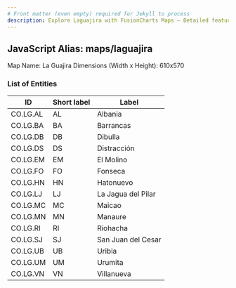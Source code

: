 ```yaml
---
# Front matter (even empty) required for Jekyll to process
description: Explore Laguajira with FusionCharts Maps – Detailed features for seamless integration. Try now & enhance your data visualization today! 
---
```


## JavaScript Alias: maps/laguajira

Map Name: La Guajira
Dimensions (Width x Height): 610x570





### List of Entities

ID | Short label | Label
---|---|---|
CO.LG.AL|AL|Albania
CO.LG.BA|BA|Barrancas
CO.LG.DB|DB|Dibulla
CO.LG.DS|DS|Distracción
CO.LG.EM|EM|El Molino
CO.LG.FO|FO|Fonseca
CO.LG.HN|HN|Hatonuevo
CO.LG.LJ|LJ|La Jagua del Pilar
CO.LG.MC|MC|Maicao
CO.LG.MN|MN|Manaure
CO.LG.RI|RI|Riohacha
CO.LG.SJ|SJ|San Juan del Cesar
CO.LG.UB|UB|Uribia
CO.LG.UM|UM|Urumita
CO.LG.VN|VN|Villanueva